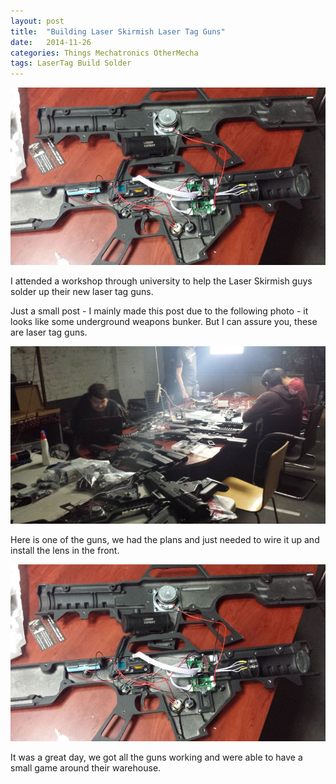 ```yaml
---
layout: post
title:  "Building Laser Skirmish Laser Tag Guns"
date:   2014-11-26
categories: Things Mechatronics OtherMecha
tags: LaserTag Build Solder
---
```


![A laser tag gun](/images/laserTag/laser_gun.jpg)

I attended a workshop through university to help the Laser Skirmish guys solder up their new laser tag guns.

<!--more-->

Just a small post - I mainly made this post due to the following photo - it looks like some underground weapons bunker. But I can assure you, these are laser tag guns.

![The Bunker](/images/laserTag/the_bunker.jpg)

Here is one of the guns, we had the plans and just needed to wire it up and install the lens in the front.

![A laser tag gun](/images/laserTag/laser_gun.jpg)

It was a great day, we got all the guns working and were able to have a small game around their warehouse.